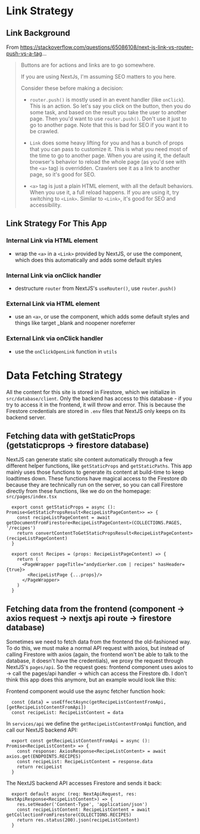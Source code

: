 # Link Strategy

## Link Background

From https://stackoverflow.com/questions/65086108/next-js-link-vs-router-push-vs-a-tag...

> Buttons are for actions and links are to go somewhere.
>
> If you are using NextJs, I'm assuming SEO matters to you here.
>
> Consider these before making a decision:
>
> - `router.push()` is mostly used in an event handler (like `onClick`). This is an action. So let's say you click on the button, then you do some task, and based on the result you take the user to another page. Then you'd want to use `router.push()`. Don't use it just to go to another page. Note that this is bad for SEO if you want it to be crawled.
>
> - `Link` does some heavy lifting for you and has a bunch of props that you can pass to customize it. This is what you need most of the time to go to another page. When you are using it, the default browser's behavior to reload the whole page (as you'd see with the `<a>` tag) is overridden. Crawlers see it as a link to another page, so it's good for SEO.
>
> - `<a>` tag is just a plain HTML element, with all the default behaviors. When you use it, a full reload happens. If you are using it, try switching to `<Link>`. Similar to `<Link>`, it's good for SEO and accessibility.

## Link Strategy For This App

### Internal Link via HTML element

- wrap the `<a>` in a `<Link>` provided by NextJS, or use the <InternalLink> component, which does this automatically and adds some default styles

### Internal Link via onClick handler

- destructure `router` from NextJS's `useRouter()`, use `router.push()`

### External Link via HTML element

- use an `<a>`, or use the <ExternalLink> component, which adds some default styles and things like target \_blank and noopener noreferrer

### External Link via onClick handler

- use the `onClickOpenLink` function in `utils`

# Data Fetching Strategy

All the content for this site is stored in Firestore, which we initialize in `src/database/client`. Only the backend has access to this database - if you try to access it in the frontend, it will throw and error. This is because the Firestore credentials are stored in `.env` files that NextJS only keeps on its backend server.

## Fetching data with getStaticProps (getstaticprops -> firestore database)

NextJS can generate static site content automatically through a few different helper functions, like `getStaticProps` and `getStaticPaths`. This app mainly uses those functions to generate its content at build-time to keep loadtimes down. These functions have magical access to the Firestore db because they are technically run on the server, so you can call Firestore directly from these functions, like we do on the homepage: `src/pages/index.tsx`

```
  export const getStaticProps = async (): Promise<GetStaticPropsResult<RecipeListPageContent>> => {
    const recipeListPageContent = await getDocumentFromFirestore<RecipeListPageContent>(COLLECTIONS.PAGES, '/recipes')
    return convertContentToGetStaticPropsResult<RecipeListPageContent>(recipeListPageContent)
  }

  export const Recipes = (props: RecipeListPageContent) => {
    return (
      <PageWrapper pageTitle="andydierker.com | recipes" hasHeader={true}>
        <RecipeListPage {...props}/>
      </PageWrapper>
    )
  }
```

## Fetching data from the frontend (component -> axios request -> nextjs api route -> firestore database)

Sometimes we need to fetch data from the frontend the old-fashioned way. To do this, we must make a normal API request with axios, but instead of calling Firestore with axios (again, the frontend won't be able to talk to the database, it doesn't have the credentials), we proxy the request through NextJS's `pages/api`. So the request goes: frontend component uses axios to -> call the pages/api handler -> which can access the Firestore db. I don't think this app does this anymore, but an example would look like this:

Frontend component would use the async fetcher function hook:

```
  const {data} = useEffectAsync(getRecipeListContentFromApi, [getRecipeListContentFromApi])
  const recipeList: RecipeListContent = data
```

In `services/api` we define the `getRecipeListContentFromApi` function, and call our NextJS backend API:

```
  export const getRecipeListContentFromApi = async (): Promise<RecipeListContent> => {
    const response: AxiosResponse<RecipeListContent> = await axios.get(ENDPOINTS.RECIPES)
    const recipeList: RecipeListContent = response.data
    return recipeList
  }
```

The NextJS backend API accesses Firestore and sends it back:

```
  export default async (req: NextApiRequest, res: NextApiResponse<RecipeListContent>) => {
    res.setHeader('Content-Type', 'application/json')
    const recipeListContent: RecipeListContent = await getCollectionFromFirestore(COLLECTIONS.RECIPES)
    return res.status(200).json(recipeListContent)
  }
```
